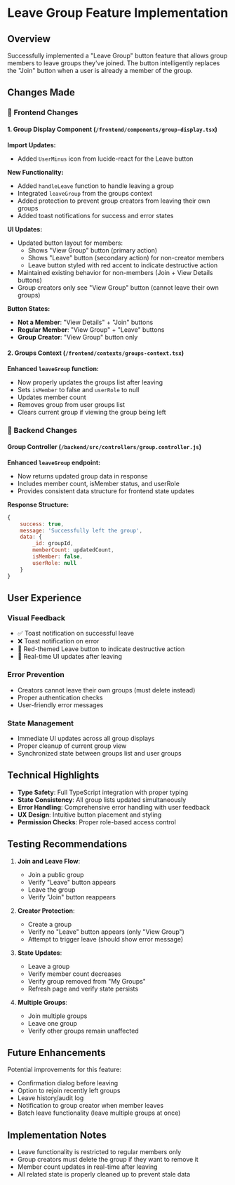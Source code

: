 # Leave Group Feature Implementation

## Overview
Successfully implemented a "Leave Group" button feature that allows group members to leave groups they've joined. The button intelligently replaces the "Join" button when a user is already a member of the group.

## Changes Made

### 🎨 Frontend Changes

#### 1. **Group Display Component** (`/frontend/components/group-display.tsx`)

**Import Updates:**
- Added `UserMinus` icon from lucide-react for the Leave button

**New Functionality:**
- Added `handleLeave` function to handle leaving a group
- Integrated `leaveGroup` from the groups context
- Added protection to prevent group creators from leaving their own groups
- Added toast notifications for success and error states

**UI Updates:**
- Updated button layout for members:
  - Shows "View Group" button (primary action)
  - Shows "Leave" button (secondary action) for non-creator members
  - Leave button styled with red accent to indicate destructive action
- Maintained existing behavior for non-members (Join + View Details buttons)
- Group creators only see "View Group" button (cannot leave their own groups)

**Button States:**
- **Not a Member**: "View Details" + "Join" buttons
- **Regular Member**: "View Group" + "Leave" buttons
- **Group Creator**: "View Group" button only

#### 2. **Groups Context** (`/frontend/contexts/groups-context.tsx`)

**Enhanced `leaveGroup` function:**
- Now properly updates the groups list after leaving
- Sets `isMember` to false and `userRole` to null
- Updates member count
- Removes group from user groups list
- Clears current group if viewing the group being left

### 🔧 Backend Changes

#### **Group Controller** (`/backend/src/controllers/group.controller.js`)

**Enhanced `leaveGroup` endpoint:**
- Now returns updated group data in response
- Includes member count, isMember status, and userRole
- Provides consistent data structure for frontend state updates

**Response Structure:**
```javascript
{
    success: true,
    message: 'Successfully left the group',
    data: {
        _id: groupId,
        memberCount: updatedCount,
        isMember: false,
        userRole: null
    }
}
```

## User Experience

### Visual Feedback
- ✅ Toast notification on successful leave
- ❌ Toast notification on error
- 🎨 Red-themed Leave button to indicate destructive action
- 🔄 Real-time UI updates after leaving

### Error Prevention
- Creators cannot leave their own groups (must delete instead)
- Proper authentication checks
- User-friendly error messages

### State Management
- Immediate UI updates across all group displays
- Proper cleanup of current group view
- Synchronized state between groups list and user groups

## Technical Highlights

- **Type Safety**: Full TypeScript integration with proper typing
- **State Consistency**: All group lists updated simultaneously
- **Error Handling**: Comprehensive error handling with user feedback
- **UX Design**: Intuitive button placement and styling
- **Permission Checks**: Proper role-based access control

## Testing Recommendations

1. **Join and Leave Flow**:
   - Join a public group
   - Verify "Leave" button appears
   - Leave the group
   - Verify "Join" button reappears

2. **Creator Protection**:
   - Create a group
   - Verify no "Leave" button appears (only "View Group")
   - Attempt to trigger leave (should show error message)

3. **State Updates**:
   - Leave a group
   - Verify member count decreases
   - Verify group removed from "My Groups"
   - Refresh page and verify state persists

4. **Multiple Groups**:
   - Join multiple groups
   - Leave one group
   - Verify other groups remain unaffected

## Future Enhancements

Potential improvements for this feature:
- Confirmation dialog before leaving
- Option to rejoin recently left groups
- Leave history/audit log
- Notification to group creator when member leaves
- Batch leave functionality (leave multiple groups at once)

## Implementation Notes

- Leave functionality is restricted to regular members only
- Group creators must delete the group if they want to remove it
- Member count updates in real-time after leaving
- All related state is properly cleaned up to prevent stale data
